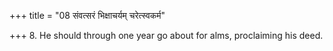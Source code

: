 +++
title = "08 संवत्सरं भिक्षाचर्यम् चरेत्स्वकर्म"

+++
8. He should through one year go about for alms, proclaiming his deed.
